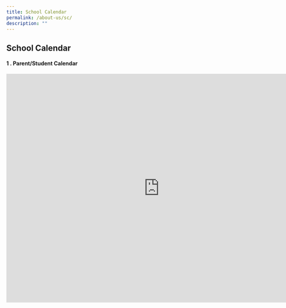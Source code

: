 ```yaml
---
title: School Calendar
permalink: /about-us/sc/
description: ""
---
```

## School Calendar

#### 1 \. Parent/Student Calendar

<iframe src="https://calendar.google.com/calendar/embed?src=ganengsengprimary%40gmail.com&ctz=Asia%2FSingapore" style="border: 0" width="800" height="600" frameborder="0" scrolling="no"></iframe>